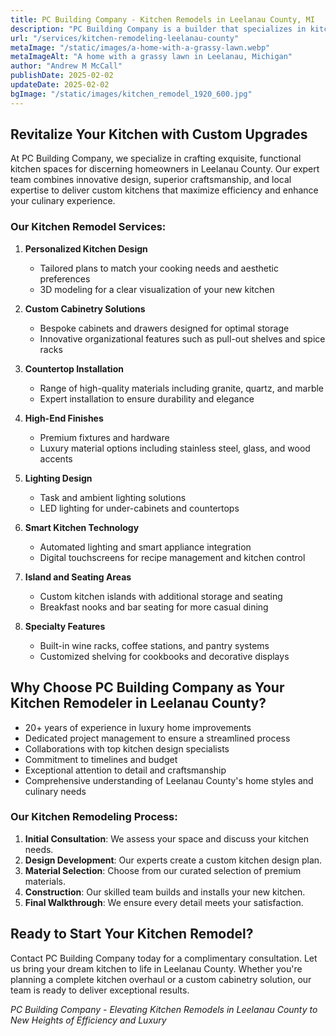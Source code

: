 ```yaml
---
title: PC Building Company - Kitchen Remodels in Leelanau County, MI
description: "PC Building Company is a builder that specializes in kitchen remodels in Leelanau County, Michigan"
url: "/services/kitchen-remodeling-leelanau-county"
metaImage: "/static/images/a-home-with-a-grassy-lawn.webp"
metaImageAlt: "A home with a grassy lawn in Leelanau, Michigan"
author: "Andrew M McCall"
publishDate: 2025-02-02
updateDate: 2025-02-02
bgImage: "/static/images/kitchen_remodel_1920_600.jpg"
---
```

## Revitalize Your Kitchen with Custom Upgrades

At PC Building Company, we specialize in crafting exquisite, functional kitchen spaces for discerning homeowners in Leelanau County. Our expert team combines innovative design, superior craftsmanship, and local expertise to deliver custom kitchens that maximize efficiency and enhance your culinary experience.

### Our Kitchen Remodel Services:

1. **Personalized Kitchen Design**
   - Tailored plans to match your cooking needs and aesthetic preferences
   - 3D modeling for a clear visualization of your new kitchen

2. **Custom Cabinetry Solutions**
   - Bespoke cabinets and drawers designed for optimal storage
   - Innovative organizational features such as pull-out shelves and spice racks

3. **Countertop Installation**
   - Range of high-quality materials including granite, quartz, and marble
   - Expert installation to ensure durability and elegance

4. **High-End Finishes**
   - Premium fixtures and hardware
   - Luxury material options including stainless steel, glass, and wood accents

5. **Lighting Design**
   - Task and ambient lighting solutions
   - LED lighting for under-cabinets and countertops

6. **Smart Kitchen Technology**
   - Automated lighting and smart appliance integration
   - Digital touchscreens for recipe management and kitchen control

7. **Island and Seating Areas**
   - Custom kitchen islands with additional storage and seating
   - Breakfast nooks and bar seating for more casual dining

8. **Specialty Features**
   - Built-in wine racks, coffee stations, and pantry systems
   - Customized shelving for cookbooks and decorative displays

## Why Choose PC Building Company as Your Kitchen Remodeler in Leelanau County?

- 20+ years of experience in luxury home improvements
- Dedicated project management to ensure a streamlined process
- Collaborations with top kitchen design specialists
- Commitment to timelines and budget
- Exceptional attention to detail and craftsmanship
- Comprehensive understanding of Leelanau County's home styles and culinary needs

### Our Kitchen Remodeling Process:

1. **Initial Consultation**: We assess your space and discuss your kitchen needs.
2. **Design Development**: Our experts create a custom kitchen design plan.
3. **Material Selection**: Choose from our curated selection of premium materials.
4. **Construction**: Our skilled team builds and installs your new kitchen.
5. **Final Walkthrough**: We ensure every detail meets your satisfaction.

## Ready to Start Your Kitchen Remodel?

Contact PC Building Company today for a complimentary consultation. Let us bring your dream kitchen to life in Leelanau County. Whether you're planning a complete kitchen overhaul or a custom cabinetry solution, our team is ready to deliver exceptional results.

*PC Building Company - Elevating Kitchen Remodels in Leelanau County to New Heights of Efficiency and Luxury*


